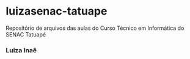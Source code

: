 # luizasenac-tatuape
Repositório de arquivos das aulas do Curso Técnico em Informática do SENAC Tatuapé

### Luiza Inaê 
